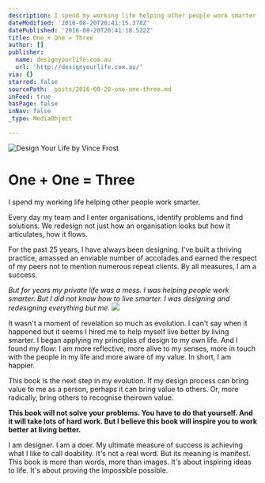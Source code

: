 ```yaml
---
description: I spend my working life helping other people work smarter.
dateModified: '2016-08-20T20:41:15.378Z'
datePublished: '2016-08-20T20:41:18.522Z'
title: One + One = Three
author: []
publisher:
  name: designyourlife.com.au
  url: 'http://designyourlife.com.au/'
via: {}
starred: false
sourcePath: _posts/2016-08-20-one-one-three.md
inFeed: true
hasPage: false
inNav: false
_type: MediaObject

---
```

![Design Your Life by Vince Frost](https://the-grid-user-content.s3-us-west-2.amazonaws.com/1366bf8c-a856-424d-a789-d1e26f1ecb91.jpg)

# One + One = Three

I spend my working life helping other people work smarter.

Every day my team and I enter organisations, identify problems and find solutions. We redesign not just how an organisation looks but how it articulates, how it flows.

For the past 25 years, I have always been designing. I've built a thriving practice, amassed an enviable number of accolades and earned the respect of my peers not to mention numerous repeat clients. By all measures, I am a success.

_But for years my private life was a mess. I was helping people work smarter. But I did not know how to live smarter. I was designing and redesigning everything but me._
![](https://the-grid-user-content.s3-us-west-2.amazonaws.com/b9091790-710e-418e-b2c6-7707b0764170.jpg)

It wasn't a moment of revelation so much as evolution. I can't say when it happened but it seems I hired me to help myself live better by living smarter. I began applying my principles of design to my own life. And I found my flow: I am more reflective, more alive to my senses, more in touch with the people in my life and more aware of my value. In short, I am happier.

This book is the next step in my evolution. If my design process can bring value to me as a person, perhaps it can bring value to others. Or, more radically, bring others to recognise theirown value.

**This book will not solve your problems. You have to do that yourself. And it will take lots of hard work. But I believe this book will inspire you to work better at living better.**

I am designer. I am a doer. My ultimate measure of success is achieving what I like to call doability. It's not a real word. But its meaning is manifest. This book is more than words, more than images. It's about inspiring ideas to life. It's about proving the impossible possible.
